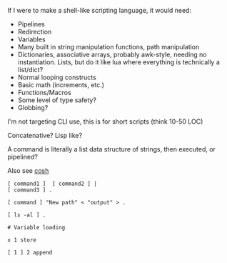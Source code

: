 If I were to make a shell-like scripting language, it would need:

- Pipelines
- Redirection
- Variables
- Many built in string manipulation functions, path manipulation
- Dictionaries, associative arrays, probably awk-style, needing no instantiation. Lists, but do it like lua where everything is technically a list/dict?
- Normal looping constructs
- Basic math (increments, etc.)
- Functions/Macros
- Some level of type safety?
- Globbing?

I'm not targeting CLI use, this is for short scripts (think 10-50 LOC)

Concatenative? Lisp like?

A command is literally a list data structure of strings, then executed, or pipelined?

Also see [cosh](https://github.com/tomhrr/cosh/blob/main/doc/all.md)

```
[ command1 ]  [ command2 ] |
[ command3 ] .

[ command ] "New path" < "output" > .

[ ls -al ] .

# Variable loading

x 1 store

[ 1 ] 2 append

```

